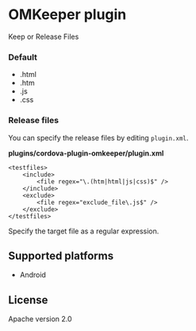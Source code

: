 # OMKeeper plugin

Keep or Release Files

### Default

- .html
- .htm
- .js
- .css

### Release files

You can specify the release files by editing `plugin.xml`.

**plugins/cordova-plugin-omkeeper/plugin.xml**

```
<testfiles>
    <include>
        <file regex="\.(htm|html|js|css)$" />
    </include>
    <exclude>
        <file regex="exclude_file\.js$" />
    </exclude>
</testfiles>
```

Specify the target file as a regular expression.

## Supported platforms

- Android

## License

Apache version 2.0
